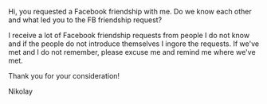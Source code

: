 Hi, you requested a Facebook friendship with me. Do we know each other and what led you to the FB friendship request?

I receive a lot of Facebook friendship requests from people I do not know and if the people do not introduce themselves I ingore the requests. If we've met and I do not remember, please excuse me and remind me where we've met.

Thank you for your consideration!

Nikolay

